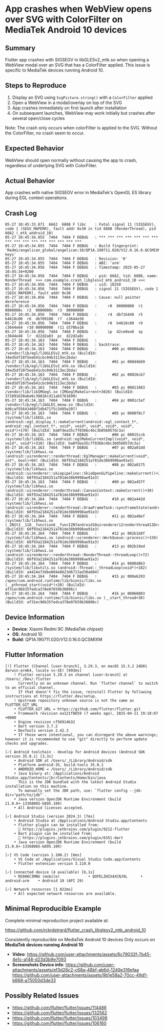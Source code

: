# App crashes when WebView opens over SVG with ColorFilter on MediaTek Android 10 devices

## Summary
Flutter app crashes with SIGSEGV in libGLESv2_mtk.so when opening a WebView modal over an SVG that has a ColorFilter applied. This issue is specific to MediaTek devices running Android 10.

## Steps to Reproduce
1. Display an SVG using `SvgPicture.string()` with a `ColorFilter` applied
2. Open a WebView in a modal/overlay on top of the SVG
3. App crashes immediately on first launch after installation
4. On subsequent launches, WebView may work initially but crashes after several open/close cycles

Note: The crash only occurs when colorFilter is applied to the SVG. Without the ColorFilter, no crash seem to occur.

## Expected Behavior
WebView should open normally without causing the app to crash, regardless of underlying SVG with ColorFilter.

## Actual Behavior
App crashes with native SIGSEGV error in MediaTek's OpenGL ES library during EGL context operations.

## Crash Log
```
05-27 10:45:33.871  6662  6888 F libc    : Fatal signal 11 (SIGSEGV), code 1 (SEGV_MAPERR), fault addr 0x30 in tid 6888 (RenderThread), pid 6662 (_mtk_android_10)
05-27 10:45:34.055  7404  7404 F DEBUG   : *** *** *** *** *** *** *** *** *** *** *** *** *** *** *** ***
05-27 10:45:34.055  7404  7404 F DEBUG   : Build fingerprint: 'Redmi/angelican_global/angelican:10/QP1A.190711.020/V12.0.16.0.QCSMIXM:user/release-keys'
05-27 10:45:34.055  7404  7404 F DEBUG   : Revision: '0'
05-27 10:45:34.055  7404  7404 F DEBUG   : ABI: 'arm'
05-27 10:45:34.056  7404  7404 F DEBUG   : Timestamp: 2025-05-27 10:45:34+0200
05-27 10:45:34.056  7404  7404 F DEBUG   : pid: 6662, tid: 6888, name: RenderThread  >>> com.example.crash_libglesv2_mtk_android_10 <<<
05-27 10:45:34.056  7404  7404 F DEBUG   : uid: 10250
05-27 10:45:34.056  7404  7404 F DEBUG   : signal 11 (SIGSEGV), code 1 (SEGV_MAPERR), fault addr 0x30
05-27 10:45:34.056  7404  7404 F DEBUG   : Cause: null pointer dereference
05-27 10:45:34.056  7404  7404 F DEBUG   :     r0  00000000  r1  0000000c  r2  0000000c  r3  00000000
05-27 10:45:34.056  7404  7404 F DEBUG   :     r4  db716440  r5  b4618c00  r6  db709108  r7  c3644e58
05-27 10:45:34.056  7404  7404 F DEBUG   :     r8  b4618c00  r9  c3644e64  r10 00000000  r11 d370ba18
05-27 10:45:34.056  7404  7404 F DEBUG   :     ip  d2ce0ea8  sp  c3644e48  lr  d22d2a83  pc  d22d2a8c
05-27 10:45:34.163  7404  7404 F DEBUG   : 
05-27 10:45:34.163  7404  7404 F DEBUG   : backtrace:
05-27 10:45:34.163  7404  7404 F DEBUG   :       #00 pc 00088a8c  /vendor/lib/egl/libGLESv2_mtk.so (BuildId: 34ed5df2075eeb41cbc04b3113ec2bda)
05-27 10:45:34.163  7404  7404 F DEBUG   :       #01 pc 000d4b69  /vendor/lib/egl/libGLESv2_mtk.so (BuildId: 34ed5df2075eeb41cbc04b3113ec2bda)
05-27 10:45:34.163  7404  7404 F DEBUG   :       #02 pc 00026cb7  /vendor/lib/egl/libGLESv2_mtk.so (BuildId: 34ed5df2075eeb41cbc04b3113ec2bda)
05-27 10:45:34.163  7404  7404 F DEBUG   :       #03 pc 00011883  /vendor/lib/libIMGegl.so (IMGeglMakeCurrent+3026) (BuildId: 371891638abe6c30816cd11ab5761699)
05-27 10:45:34.163  7404  7404 F DEBUG   :       #04 pc 0001c5af  /vendor/lib/egl/libGLES_meow.so (BuildId: 6d6caf55643460f2db471f5c3405e207)
05-27 10:45:34.163  7404  7404 F DEBUG   :       #05 pc 0000f8c7  /system/lib/libEGL.so (android::egl_display_t::makeCurrent(android::egl_context_t*, android::egl_context_t*, void*, void*, void*, void*, void*, void*)+170) (BuildId: ba8fdea35c7f0366c4bc3b056057dc3a)
05-27 10:45:34.163  7404  7404 F DEBUG   :       #06 pc 00015ccb  /system/lib/libEGL.so (android::eglMakeCurrentImpl(void*, void*, void*, void*)+318) (BuildId: ba8fdea35c7f0366c4bc3b056057dc3a)
05-27 10:45:34.163  7404  7404 F DEBUG   :       #07 pc 002a01dd  /system/lib/libhwui.so (android::uirenderer::renderthread::EglManager::makeCurrent(void*, int*, bool)+64) (BuildId: 68f93a2184251a781de38b9998ae91e3)
05-27 10:45:34.163  7404  7404 F DEBUG   :       #08 pc 002a0175  /system/lib/libhwui.so (android::uirenderer::skiapipeline::SkiaOpenGLPipeline::makeCurrent()+28) (BuildId: 68f93a2184251a781de38b9998ae91e3)
05-27 10:45:34.163  7404  7404 F DEBUG   :       #09 pc 002a457f  /system/lib/libhwui.so (android::uirenderer::renderthread::CanvasContext::makeCurrent()+30) (BuildId: 68f93a2184251a781de38b9998ae91e3)
05-27 10:45:34.164  7404  7404 F DEBUG   :       #10 pc 002a442d  /system/lib/libhwui.so (android::uirenderer::renderthread::DrawFrameTask::syncFrameState(android::uirenderer::TreeInfo&)+68) (BuildId: 68f93a2184251a781de38b9998ae91e3)
05-27 10:45:34.164  7404  7404 F DEBUG   :       #11 pc 002a40ef  /system/lib/libhwui.so (_ZNSt3__110__function6__funcIZN7android10uirenderer12renderthread13DrawFrameTask11postAndWaitEvE3$_0NS_9allocatorIS6_EEFvvEEclEv$c303f2d2360db58ed70a2d0ac7ed911b+78) (BuildId: 68f93a2184251a781de38b9998ae91e3)
05-27 10:45:34.164  7404  7404 F DEBUG   :       #12 pc 002b1b8f  /system/lib/libhwui.so (android::uirenderer::WorkQueue::process()+158) (BuildId: 68f93a2184251a781de38b9998ae91e3)
05-27 10:45:34.164  7404  7404 F DEBUG   :       #13 pc 002b19ed  /system/lib/libhwui.so (android::uirenderer::renderthread::RenderThread::threadLoop()+72) (BuildId: 68f93a2184251a781de38b9998ae91e3)
05-27 10:45:34.164  7404  7404 F DEBUG   :       #14 pc 0000d8b3  /system/lib/libutils.so (android::Thread::_threadLoop(void*)+182) (BuildId: a4424e73dbe004e8623d6713ad30a604)
05-27 10:45:34.164  7404  7404 F DEBUG   :       #15 pc 000a6293  /apex/com.android.runtime/lib/bionic/libc.so (__pthread_start(void*)+20) (BuildId: af31ec96b35fedca378e07659b30896c)
05-27 10:45:34.164  7404  7404 F DEBUG   :       #16 pc 00060803  /apex/com.android.runtime/lib/bionic/libc.so (__start_thread+30) (BuildId: af31ec96b35fedca378e07659b30896c)
```

## Device Information
- **Device**: Xiaomi Redmi 9C (MediaTek chipset)
- **OS**: Android 10
- **Build**: QP1A.190711.020/V12.0.16.0.QCSMIXM

## Flutter Information
```
[!] Flutter (Channel [user-branch], 3.29.3, on macOS 15.3.2 24D81 darwin-arm64, locale sv-SE) [993ms]
    ! Flutter version 3.29.3 on channel [user-branch] at /Users/_/Dev/.flutter
      Currently on an unknown channel. Run `flutter channel` to switch to an official channel.
      If that doesn't fix the issue, reinstall Flutter by following instructions at https://flutter.dev/setup.
    ! Upstream repository unknown source is not the same as FLUTTER_GIT_URL
    • FLUTTER_GIT_URL = https://github.com/flutter/flutter.git
    • Framework revision ea121f8859 (7 weeks ago), 2025-04-11 19:10:07 +0000
    • Engine revision cf56914b32
    • Dart version 3.7.2
    • DevTools version 2.42.3
    • If those were intentional, you can disregard the above warnings; however it is recommended to use "git" directly to perform update checks and upgrades.

[✓] Android toolchain - develop for Android devices (Android SDK version 35.0.1) [3,3s]
    • Android SDK at /Users/_/Library/Android/sdk
    • Platform android-35, build-tools 35.0.1
    • ANDROID_HOME = /Users/_/Library/Android/sdk
    • Java binary at: /Applications/Android Studio.app/Contents/jbr/Contents/Home/bin/java
      This is the JDK bundled with the latest Android Studio installation on this machine.
      To manually set the JDK path, use: `flutter config --jdk-dir="path/to/jdk"`.
    • Java version OpenJDK Runtime Environment (build 21.0.6+-13368085-b895.109)
    • All Android licenses accepted.

[✓] Android Studio (version 2024.3) [7ms]
    • Android Studio at /Applications/Android Studio.app/Contents
    • Flutter plugin can be installed from:
      🔨 https://plugins.jetbrains.com/plugin/9212-flutter
    • Dart plugin can be installed from:
      🔨 https://plugins.jetbrains.com/plugin/6351-dart
    • Java version OpenJDK Runtime Environment (build 21.0.6+-13368085-b895.109)

[✓] VS Code (version 1.100.2) [6ms]
    • VS Code at /Applications/Visual Studio Code.app/Contents
    • Flutter extension version 3.110.0

[✓] Connected device (4 available) [6,1s]
    • M2006C3MNG (mobile)             • QOFELZHIX4XCNJ9L      • android-arm    • Android 10 (API 29)

[✓] Network resources [1 022ms]
    • All expected network resources are available.
```

## Minimal Reproducible Example
Complete minimal reproduction project available at:

https://github.com/rckrdstrgrd/flutter_crash_libglesv2_mtk_android_10

Consistently reproducible on MediaTek Android 10 devices
Only occurs on **MediaTek devices running Android 10**

- **Video**: https://github.com/user-attachments/assets/6c79032f-7b45-4e1c-a148-d23d3b9e7093
- **Screenshots Device info**:
https://github.com/user-attachments/assets/ef3d26c2-c68a-48bf-ab6d-1249e316efaa
https://github.com/user-attachments/assets/9b1e58a2-70cc-49d1-b668-a75050d3de33

## Possibly Related Issues
- https://github.com/flutter/flutter/issues/114486
- https://github.com/flutter/flutter/issues/132562
- https://github.com/flutter/flutter/issues/103498
- https://github.com/flutter/flutter/issues/106160
